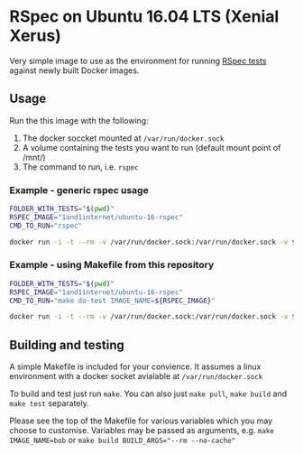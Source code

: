 # RSpec on Ubuntu 16.04 LTS (Xenial Xerus)

Very simple image to use as the environment for running [RSpec tests](http://rspec.info/) against newly built Docker images.

## Usage

Run the this image with the following:
1. The docker soccket mounted at `/var/run/docker.sock`
2. A volume containing the tests you want to run (default mount point of /mnt/)
3. The command to run, i.e. `rspec`

### Example - generic rspec usage


```bash
FOLDER_WITH_TESTS="$(pwd)"
RSPEC_IMAGE="1and1internet/ubuntu-16-rspec"
CMD_TO_RUN="rspec"

docker run -i -t --rm -v /var/run/docker.sock:/var/run/docker.sock -v ${FOLDER_WITH_TESTS}:/mnt/ ${RSPEC_IMAGE} ${CMD_TO_RUN}
```

### Example - using Makefile from this repository

```bash
FOLDER_WITH_TESTS="$(pwd)"
RSPEC_IMAGE="1and1internet/ubuntu-16-rspec"
CMD_TO_RUN="make do-test IMAGE_NAME=${RSPEC_IMAGE}"

docker run -i -t --rm -v /var/run/docker.sock:/var/run/docker.sock -v ${FOLDER_WITH_TESTS}:/mnt/ ${RSPEC_IMAGE} ${CMD_TO_RUN}
```

## Building and testing

A simple Makefile is included for your convience. It assumes a linux environment with a docker socket avialable at `/var/run/docker.sock`

To build and test just run `make`.
You can also just `make pull`, `make build` and `make test` separately.

Please see the top of the Makefile for various variables which you may choose to customise. Variables may be passed as arguments, e.g. `make IMAGE_NAME=bob` or `make build BUILD_ARGS="--rm --no-cache"`
